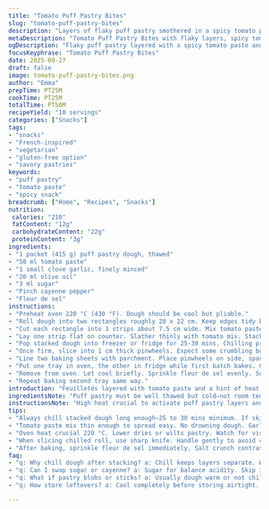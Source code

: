 ```yaml
---
title: "Tomato Puff Pastry Bites"
slug: "tomato-puff-pastry-bites"
description: "Layers of flaky puff pastry smothered in a spicy tomato paste mixture. A quick, savory snack that relies on chilling dough to keep layers distinct and rise crisp. No dairy, eggs, nuts, or gluten. A hint of cayenne for a subtle kick. Uses tomato paste, finely minced garlic, olive oil, sugar tweak, and fleur de sel finish. Chill dough after stacking layers to keep it from merging during baking. Crisp edges, golden layers, soft tomato-rich interior, good for parties or light bites. Oven timing relies on pastry bubbling and color, not clock alone."
metaDescription: "Tomato Puff Pastry Bites with flaky layers, spicy tomato paste, and a cayenne hint. Chill dough long for crisp rise; bake till edges golden and puffed."
ogDescription: "Flaky puff pastry layered with a spicy tomato paste and garlic mix. Chill well, bake hot until golden edges crackle and layers puff apart."
focusKeyphrase: "Tomato Puff Pastry Bites"
date: 2025-09-27
draft: false
image: tomato-puff-pastry-bites.png
author: "Emma"
prepTime: PT25M
cookTime: PT25M
totalTime: PT50M
recipeYield: "10 servings"
categories: ["Snacks"]
tags:
- "snacks"
- "French-inspired"
- "vegetarian"
- "gluten-free option"
- "savory pastries"
keywords:
- "puff pastry"
- "tomato paste"
- "spicy snack"
breadcrumb: ["Home", "Recipes", "Snacks"]
nutrition: 
 calories: "210"
 fatContent: "12g"
 carbohydrateContent: "22g"
 proteinContent: "3g"
ingredients:
- "1 packet (415 g) puff pastry dough, thawed"
- "50 ml tomato paste"
- "1 small clove garlic, finely minced"
- "20 ml olive oil"
- "3 ml sugar"
- "Pinch cayenne pepper"
- "Fleur de sel"
instructions:
- "Preheat oven 220 °C (430 °F). Dough should be cool but pliable."
- "Roll dough into two rectangles roughly 28 x 22 cm. Keep edges tidy but don't fuss—rustic look is fine."
- "Cut each rectangle into 3 strips about 7.5 cm wide. Mix tomato paste, garlic, olive oil, sugar, and cayenne into a sloppy spreadable paste."
- "Lay one strip flat on counter. Slather thinly with tomato mix. Stack another strip, repeat with spread. Finish with a last pastry strip topped with remaining spread. Press lightly to adhere."
- "Pop stacked dough into freezer or fridge for 25-30 mins. Chilling prevents the layers from melting together during baking. I've skipped this before and pastry just blobs instead of rising."
- "Once firm, slice into 1 cm thick pinwheels. Expect some crumbling but handle gently."
- "Line two baking sheets with parchment. Place pinwheels on side, spaced by about 5 cm. Barely room to breathe but enough to puff."
- "Put one tray in oven, the other in fridge while first batch bakes. Cold dough in oven means better lift. First batch cooks about 11-13 minutes but rely on deep golden edges and distinct puff layers popping apart."
- "Remove from oven. Let cool briefly. Sprinkle fleur de sel evenly. Serve warm or room temp. The salt contrast pops the acidic tomato sweetness."
- "Repeat baking second tray same way."
introduction: "Feuilletés layered with tomato paste and a hint of heat. The toggle between cold prep and hot baking triggers those addictive layers to rise, crisp, crackle under your teeth. I remember my first stab—forgot to chill dough and ended with dense, flabby sheets. Now I swear by the chill. The richness of olive oil lubricates the garlic's bite without smothering the tomato's umami thrum. Sugar tames the acidity ever so slightly. Piquant cayenne lingers after the first hit, faint but memorable. Served chilled or warm—either way, these flaky bites vanish fast. Gluten-free options exist but flaky texture is a challenge—rice flour blends or store-bought gluten free pastry can work, just chill extensively."
ingredientsNote: "Puff pastry must be well thawed but cold—not room temp or melts instantly under fingers. Tomato paste should be smooth and thick; double check quality for vibrant color and no additives. Garlic minced very fine or pressed to avoid punishing chunks. Olive oil—extra virgin for flavor is best, but lighter grade can be used if you want less punch. I tweak sugar slightly depending on tomato brand acidity; start small, taste, adjust. Cayenne adds warmth but don’t overpower—can swap for smoked paprika for subtle smoke. Fleur de sel is final flourish for fresh crunch; kosher salt or flaky sea salt is acceptable backup. Freezing stacked dough ensures layers stay separate and puff up; skipping freezes results in dough fusing and less lift."
instructionsNote: "High heat crucial to activate puff pastry layers and browning. Too low and they slump or dry out. Don’t rush rolling and stacking; even layers = consistent baking. Spreading tomato paste must be thin—not to saturate dough causing sogginess. Freezing 25-30 minutes hit that cold but workable balance; fridge-only takes longer and sometimes dough sticks together. Slicing chilled stack into precise 1 cm rounds takes patience. If dough warms too much, dust hands lightly with flour to prevent sticking. Baking spaced pastries on parchment prevents sticking and promotes even cooking. Rotate trays halfway if oven heat uneven. Visual cues during baking — vibrant amber on edges, audible gentle crackling, and puff separation — dictate done-ness more than timer. Sprinkle finishing salt right out of oven for optimal crunch contrast. Serve quickly or pastries soften."
tips:
- "Always chill stacked dough long enough—25 to 30 mins minimum. If skipped dough blobs, no lift, layers fuse. Freeze quicker; fridge slower. Cold dough equals defined edges, crisp layers. Roll dough cool but flexible; too warm means sogginess, sticky mess. Dust hands with flour, mild only; too much dries edges and stops puff."
- "Tomato paste mix thin enough to spread easy. No drowning dough. Garlic minced very small or pressed—big chunks burn and ruin texture. Olive oil quality changes flavor; extra virgin adds depth; lighter grade softens garlic bite. Sugar tweaks acidity—start small, taste paste cold. Cayenne adds faint heat; smoked paprika swap for smoky twist."
- "Oven heat crucial 220 °C. Lower dries or wilts pastry. Watch for visual clues: edges amber, puff layers separate clear. Bubble noises inside means baking underway. Don’t rely on timer alone. Rotate trays halfway if oven heats uneven. Use parchment to prevent sticking; spacing about 5 cm lets puff fully."
- "When slicing chilled roll, use sharp knife. Handle gently to avoid crumbling. Dough can crumble on edges but keep shapes intact. Too warm dough sticks, hard to slice; flour hands lightly. Freezer cold helps clean cuts but be quick slicing or dough warms fast. Pinwheels may vary shape; rustic look better than compressed blobs."
- "After baking, sprinkle fleur de sel immediately. Salt crunch contrasts acidic tomato sweetness. Kosher or flaky sea salt fine if no fleur de sel. Serve warm or room temperature; cold stiffens butter layers, loses crispness. Store leftovers in airtight container; reheat oven briefly to regain crunch. Freeze raw pinwheels standalone but thaw fully before baking."
faq:
- "q: Why chill dough after stacking? a: Chill keeps layers separate. Without chill dough melts layers; no puff, dense final. Freezer short chill faster; fridge longer. Cold dough lifts better, browns crisp. Skipping chill always messes structure."
- "q: Can I swap sugar or cayenne? a: Sugar for balance acidity. Skip if tomato sweet. Swap cane for brown, syrup. Cayenne heat subtle; smoked paprika adds smoke, no heat. Adjust heat to taste, start low. Alternatives okay but watch moisture in paste."
- "q: What if pastry blobs or sticks? a: Usually dough warm or not chilled. Dough too soft prevents puff. Freeze stack or chill longer next time. Dust flour lightly when handling. Parchment essential on baking sheets. Oven too low causes collapse, dry edges. Heat key here."
- "q: How store leftovers? a: Cool completely before storing airtight. Keeps few days fridge; crisp fades, reheat to restore somewhat. Freeze baked not best; soggy after thaw. Raw pinwheels freeze better, thaw fully before baking. Avoid stacking hot pastries."

---
```

